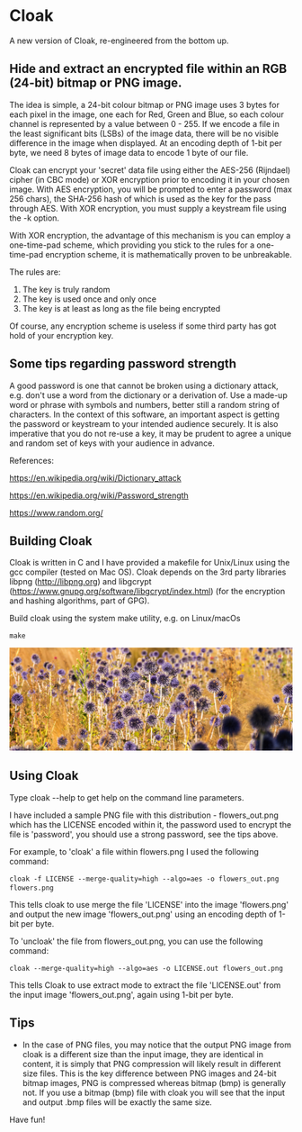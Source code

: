 # Cloak
A new version of Cloak, re-engineered from the bottom up.

Hide and extract an encrypted file within an RGB (24-bit) bitmap or PNG image.
------------------------------------------------------------------------------

The idea is simple, a 24-bit colour bitmap or PNG image uses 3 bytes for each pixel in the image, one each for Red, Green and Blue, so each colour channel is represented by a value between 0 - 255. If we encode a file in the least significant bits (LSBs) of the image data, there will be no visible difference in the image when displayed. At an encoding depth of 1-bit per byte, we need 8 bytes of image data to encode 1 byte of our file.

Cloak can encrypt your 'secret' data file using either the AES-256 (Rijndael) cipher (in CBC mode) or XOR encryption prior to encoding it in your chosen image. With AES encryption, you will be prompted to enter a password (max 256 chars), the SHA-256 hash of which is used as the key for the pass through AES. With XOR encryption, you must supply a keystream file using the -k option.

With XOR encryption, the advantage of this mechanism is you can employ a one-time-pad scheme, which providing you stick to the rules for a one-time-pad encryption scheme, it is mathematically proven to be unbreakable.

The rules are:

1) The key is truly random 
2) The key is used once and only once 
3) The key is at least as long as the file being encrypted 

Of course, any encryption scheme is useless if some third party has got hold of your encryption key.

Some tips regarding password strength
-------------------------------------
A good password is one that cannot be broken using a dictionary attack, e.g. don't use a word from the dictionary or a derivation of. Use a made-up word or phrase with symbols and numbers, better still a random string of characters. In the context of this software, an important aspect is getting the password or keystream to your intended audience securely. It is also imperative that you do not re-use a key, it may be prudent to agree a unique and random set of keys with your audience in advance.

References:

https://en.wikipedia.org/wiki/Dictionary_attack

https://en.wikipedia.org/wiki/Password_strength

https://www.random.org/


Building Cloak
--------------
Cloak is written in C and I have provided a makefile for Unix/Linux using the gcc compiler (tested on Mac OS). Cloak depends on the 3rd party libraries libpng (http://libpng.org) and libgcrypt (https://www.gnupg.org/software/libgcrypt/index.html) (for the encryption and hashing algorithms, part of GPG).

Build cloak using the system make utility, e.g. on Linux/macOs

    make

![flowers_out.png](flowers_out.png)

Using Cloak
-----------
Type cloak --help to get help on the command line parameters.

I have included a sample PNG file with this distribution - flowers_out.png which has the LICENSE encoded within it, the password used to encrypt the file is 'password', you should use a strong password, see the tips above.

For example, to 'cloak' a file within flowers.png I used the following command:

    cloak -f LICENSE --merge-quality=high --algo=aes -o flowers_out.png flowers.png
    
This tells cloak to use merge the file 'LICENSE' into the image 'flowers.png' and output the new image 'flowers_out.png' using an encoding depth of 1-bit per byte.

To 'uncloak' the file from flowers_out.png, you can use the following command:

    cloak --merge-quality=high --algo=aes -o LICENSE.out flowers_out.png
    
This tells Cloak to use extract mode to extract the file 'LICENSE.out' from the input image 'flowers_out.png', again using 1-bit per byte.

Tips
----
* In the case of PNG files, you may notice that the output PNG image from cloak is a different size than the input image, they are identical in content, it is simply that PNG compression will likely result in different size files. This is the key difference between PNG images and 24-bit bitmap images, PNG is compressed whereas bitmap (bmp) is generally not. If you use a bitmap (bmp) file with cloak you will see that the input and output .bmp files will be exactly the same size.


Have fun!

